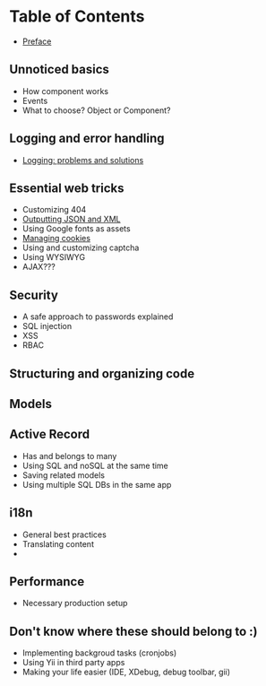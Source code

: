 Table of Contents
=================

- [Preface](preface.md)

Unnoticed basics
----------------

- How component works
- Events
- What to choose? Object or Component?

Logging and error handling
--------------------------

- [Logging: problems and solutions](logging-problems-and-solutions.md)

Essential web tricks
--------------------

- Customizing 404
- [Outputting JSON and XML](response-formats.md)
- Using Google fonts as assets
- [Managing cookies](cookies.md)
- Using and customizing captcha
- Using WYSIWYG
- AJAX???

Security
--------

- A safe approach to passwords explained
- SQL injection
- XSS
- RBAC

Structuring and organizing code
-------------------------------


Models
------


Active Record
-------------

- Has and belongs to many
- Using SQL and noSQL at the same time
- Saving related models
- Using multiple SQL DBs in the same app


i18n
----

- General best practices
- Translating content
-


Performance
-----------

- Necessary production setup

Don't know where these should belong to :)
------------------------------------------

- Implementing backgroud tasks (cronjobs)
- Using Yii in third party apps
- Making your life easier (IDE, XDebug, debug toolbar, gii)
